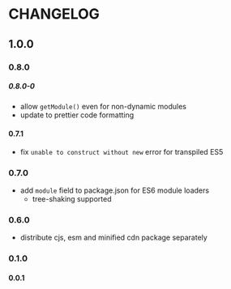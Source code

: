 # CHANGELOG

## 1.0.0

### 0.8.0
##### 0.8.0-0
 - allow `getModule()` even for non-dynamic modules
 - update to prettier code formatting

#### 0.7.1

 - fix `unable to construct without new` error for transpiled ES5

### 0.7.0
 - add `module` field to package.json for ES6 module loaders
    - tree-shaking supported
### 0.6.0
 - distribute cjs, esm and minified cdn package separately
### 0.1.0

#### 0.0.1